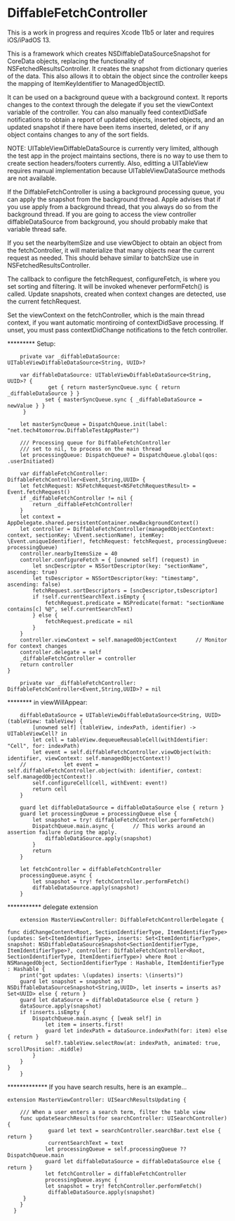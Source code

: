 # DiffableFetchController
This is a work in progress and requires Xcode 11b5 or later and requires iOS/iPadOS 13.

This is a framework which creates NSDiffableDataSourceSnapshot for CoreData objects, replacing the functionality of NSFetchedResultsController.  It creates the snapshot from dictionary queries of the data.  This also allows it to obtain the object since the controller keeps the mapping of ItemKeyIdentifier to ManagedObjectID.

It can be used on a background queue with a background context.  It reports changes to the context through the delegate if you set the viewContext variable of the controller.  You can also manually feed contextDidSafe notifications to obtain a report of updated objects, inserted objects, and an updated snapshot if there have been items inserted, deleted, or if any object contains changes to any of the sort fields.

NOTE:  UITableViewDiffableDataSource is currently very limited, although the test app in the project maintains sections, there is no way to use them to create section headers/footers currently.  Also, editting a UITableView requires manual implementation because UITableViewDataSource methods are not available.

If the DiffableFetchController is using a background processing queue, you can apply the snapshot from the background thread.  Apple advises that if you use apply from a background thread, that you always do so from the background thread.  If you are going to access the view controller diffableDataSource from background, you should probably make that variable thread safe.

If you set the nearbyItemSize and use viewObject to obtain an object from the fetchController, it will materialize that many objects near the current request as needed. This should behave similar to batchSize use in NSFetchedResultsController.

The callback to configure the fetchRequest, configureFetch, is where you set sorting and filtering.  It will be invoked whenever performFetch() is called.  Update snapshots, created when context changes are detected, use the current fetchRequest.

Set the viewContext on the fetchController, which is the main thread context, if you want automatic montiroing of contextDidSave processing.  If unset, you must pass contextDidChange notifications to the fetch controller.

*********  Setup:

        private var _diffableDataSource: UITableViewDiffableDataSource<String, UUID>?

        var diffableDataSource: UITableViewDiffableDataSource<String, UUID>? { 
                 get { return masterSyncQueue.sync { return _diffableDataSource } }
                set { masterSyncQueue.sync { _diffableDataSource = newValue } }
         }

        let masterSyncQueue = DispatchQueue.init(label: "net.tech4tomorrow.DiffableTestAppMaster")
    
        /// Processing queue for DiffableFetchController
        /// set to nil, to process on the main thread
        let processingQueue: DispatchQueue? = DispatchQueue.global(qos: .userInitiated)

        var diffableFetchController: DiffableFetchController<Event,String,UUID> {
        let fetchRequest: NSFetchRequest<NSFetchRequestResult> = Event.fetchRequest()
        if _diffableFetchController != nil {
            return _diffableFetchController!
        }
        let context = AppDelegate.shared.persistentContainer.newBackgroundContext()
        let controller = DiffableFetchController(managedObjectContext: context, sectionKey: \Event.sectionName!, itemKey:       \Event.uniqueIdentifier!, fetchRequest: fetchRequest, processingQueue: processingQueue)
        controller.nearbyItemsSize = 40
        controller.configureFetch = { [unowned self] (request) in
            let sncDescriptor = NSSortDescriptor(key: "sectionName", ascending: true)
            let tsDescriptor = NSSortDescriptor(key: "timestamp", ascending: false)
            fetchRequest.sortDescriptors = [sncDescriptor,tsDescriptor]
            if !self.currentSearchText.isEmpty {
                fetchRequest.predicate = NSPredicate(format: "sectionName contains[c] %@", self.currentSearchText)
            } else {
                fetchRequest.predicate = nil
            }
        }
        controller.viewContext = self.managedObjectContext      // Monitor for context changes
        controller.delegate = self
        _diffableFetchController = controller
        return controller
    } 
        
        private var _diffableFetchController: DiffableFetchController<Event,String,UUID>? = nil

******** in viewWillAppear:

        diffableDataSource = UITableViewDiffableDataSource<String, UUID>(tableView: tableView) {
            [unowned self] (tableView, indexPath, identifier) -> UITableViewCell? in
            let cell = tableView.dequeueReusableCell(withIdentifier: "Cell", for: indexPath)
            let event = self.diffableFetchController.viewObject(with: identifier, viewContext: self.managedObjectContext!)
        //            let event = self.diffableFetchController.object(with: identifier, context: self.managedObjectContext!)
            self.configureCell(cell, withEvent: event!)
            return cell
        }

        guard let diffableDataSource = diffableDataSource else { return }
        guard let processingQueue = processingQueue else {
            let snapshot = try! diffableFetchController.performFetch()
            DispatchQueue.main.async {      // This works around an assertion failure during the apply.
                diffableDataSource.apply(snapshot)
            }
            return
        }
        
        let fetchController = diffableFetchController
        processingQueue.async {
            let snapshot = try! fetchController.performFetch()
            diffableDataSource.apply(snapshot)
        }

*********** delegate extension

        extension MasterViewController: DiffableFetchControllerDelegate {

    func didChangeContent<Root, SectionIdentifierType, ItemIdentifierType>(updates: Set<ItemIdentifierType>, inserts: Set<ItemIdentifierType>, snapshot: NSDiffableDataSourceSnapshot<SectionIdentifierType, ItemIdentifierType>?, controller: DiffableFetchController<Root, SectionIdentifierType, ItemIdentifierType>) where Root : NSManagedObject, SectionIdentifierType : Hashable, ItemIdentifierType : Hashable {
        print("got updates: \(updates) inserts: \(inserts)")
        guard let snapshot = snapshot as? NSDiffableDataSourceSnapshot<String,UUID>, let inserts = inserts as? Set<UUID> else { return }
        guard let dataSource = diffableDataSource else { return }
        dataSource.apply(snapshot)
        if !inserts.isEmpty {
            DispatchQueue.main.async { [weak self] in
                let item = inserts.first!
                guard let indexPath = dataSource.indexPath(for: item) else { return }
                self?.tableView.selectRow(at: indexPath, animated: true, scrollPosition: .middle)
            }
        }
    }
        }

*************  If you have search results, here is an example...

    extension MasterViewController: UISearchResultsUpdating {

        /// When a user enters a search term, filter the table view
        func updateSearchResults(for searchController: UISearchController) {
                 guard let text = searchController.searchBar.text else { return }
                 currentSearchText = text
                let processingQueue = self.processingQueue ?? DispatchQueue.main
                guard let diffableDataSource = diffableDataSource else { return }
                let fetchController = diffableFetchController
                processingQueue.async {
                let snapshot = try! fetchController.performFetch()
                 diffableDataSource.apply(snapshot)
         }
        }
      }
